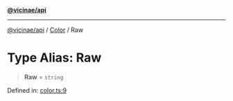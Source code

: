 [**@vicinae/api**](../../../../README.md)

***

[@vicinae/api](../../../../README.md) / [Color](../README.md) / Raw

# Type Alias: Raw

> **Raw** = `string`

Defined in: [color.ts:9](https://github.com/vicinaehq/vicinae/blob/c742d5fc509336339909dd669955b863f086bf4e/api/src/api/color.ts#L9)
